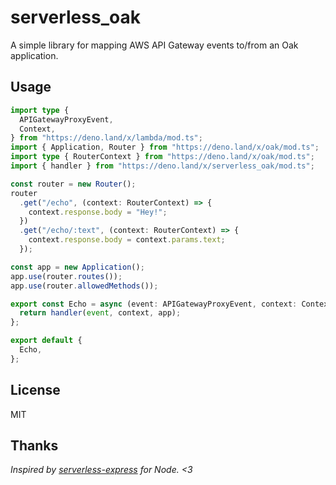 # serverless_oak

A simple library for mapping AWS API Gateway events to/from an Oak application.

## Usage

```typescript
import type {
  APIGatewayProxyEvent,
  Context,
} from "https://deno.land/x/lambda/mod.ts";
import { Application, Router } from "https://deno.land/x/oak/mod.ts";
import type { RouterContext } from "https://deno.land/x/oak/mod.ts";
import { handler } from "https://deno.land/x/serverless_oak/mod.ts";

const router = new Router();
router
  .get("/echo", (context: RouterContext) => {
    context.response.body = "Hey!";
  })
  .get("/echo/:text", (context: RouterContext) => {
    context.response.body = context.params.text;
  });

const app = new Application();
app.use(router.routes());
app.use(router.allowedMethods());

export const Echo = async (event: APIGatewayProxyEvent, context: Context) => {
  return handler(event, context, app);
};

export default {
  Echo,
};
```

## License

MIT

## Thanks

_Inspired by [serverless-express](https://github.com/vendia/serverless-express) for Node. <3_
